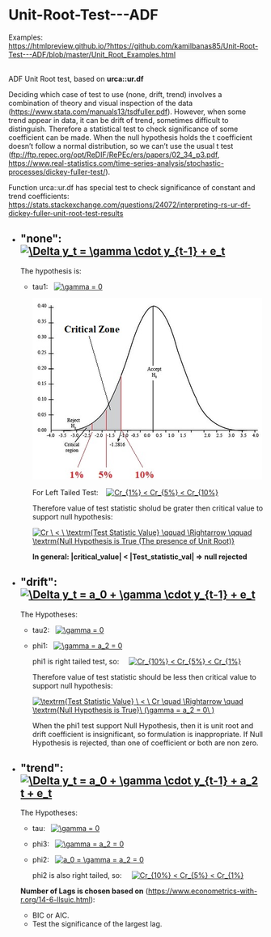 # Unit-Root-Test---ADF
   Examples:  
   https://htmlpreview.github.io/?https://github.com/kamilbanas85/Unit-Root-Test---ADF/blob/master/Unit_Root_Examples.html 
   <br /> <br />
   
   ADF Unit Root test, based on **urca::ur.df**

   Deciding  which  case of test  to  use (none, drift, trend)  involves  a  combination  of  theory  and  visual  inspection  of  the  data (https://www.stata.com/manuals13/tsdfuller.pdf).
   However, when some trend appear in data, it can be drift of trend, sometimes difficult to distinguish.
   Therefore a statistical test to check significance of some coefficient can be made.
   When the null hypothesis holds the t coefficient doesn’t follow a normal distribution, so we can’t use the usual t test (ftp://ftp.repec.org/opt/ReDIF/RePEc/ers/papers/02_34_p3.pdf, https://www.real-statistics.com/time-series-analysis/stochastic-processes/dickey-fuller-test/).

   Function urca::ur.df has special test to check significance of constant and trend coefficients:  
   https://stats.stackexchange.com/questions/24072/interpreting-rs-ur-df-dickey-fuller-unit-root-test-results

 * ## "none":&nbsp; &nbsp;   <a href="https://www.codecogs.com/eqnedit.php?latex=\Delta&space;y_t&space;=&space;\gamma&space;\cdot&space;y_{t-1}&space;&plus;&space;e_t" target="_blank"><img src="https://latex.codecogs.com/gif.latex?\Delta&space;y_t&space;=&space;\gamma&space;\cdot&space;y_{t-1}&space;&plus;&space;e_t" title="\Delta y_t = \gamma \cdot y_{t-1} + e_t" /></a>

     The hypothesis is:

     * tau1:&nbsp;&nbsp; <a href="https://www.codecogs.com/eqnedit.php?latex=\gamma&space;=&space;0" target="_blank"><img src="https://latex.codecogs.com/gif.latex?\gamma&space;=&space;0"  title="\gamma = 0" /></a>

       ![Left Tailed Test](https://github.com/kamilbanas85/Unit-Root-Test---ADF/blob/master/Critical_Values.jpg)

       For Left Tailed Test:&nbsp; &nbsp;  <a href="https://www.codecogs.com/eqnedit.php?latex=Cr_{1%}&space;<&space;Cr_{5%}&space;<&space;Cr_{10%}" target="_blank"><img src="https://latex.codecogs.com/gif.latex?Cr_{1%}&space;<&space;Cr_{5%}&space;<&space;Cr_{10%}" title="Cr_{1%} < Cr_{5%} < Cr_{10%}" /></a>

       Therefore value of test statistic sholud be grater then critical value to support null hypothesis:

       <a href="https://www.codecogs.com/eqnedit.php?latex=Cr&space;\&space;<&space;\&space;\textrm{Test&space;Statistic&space;Value}&space;\qquad&space;\Rightarrow&space;\qquad&space;\textrm{Null&space;Hypothesis&space;is&space;True&space;(The&space;presence&space;of&space;Unit&space;Root)}" target="_blank"><img src="https://latex.codecogs.com/gif.latex?Cr&space;\&space;<&space;\&space;\textrm{Test&space;Statistic&space;Value}&space;\qquad&space;\Rightarrow&space;\qquad&space;\textrm{Null&space;Hypothesis&space;is&space;True&space;(The&space;presence&space;of&space;Unit&space;Root)}" title="Cr \ < \ \textrm{Test Statistic Value} \qquad \Rightarrow \qquad \textrm{Null Hypothesis is True (The presence of Unit Root)}" /></a>
       
       **In general:  |critical_value| < |Test_statistic_val| =>  null rejected**


 * ## "drift":&nbsp;&nbsp; <a href="https://www.codecogs.com/eqnedit.php?latex=\Delta&space;y_t&space;=&space;a_0&space;&plus;&space;\gamma&space;\cdot&space;y_{t-1}&space;&plus;&space;e_t" target="_blank"><img src="https://latex.codecogs.com/gif.latex?\Delta&space;y_t&space;=&space;a_0&space;&plus;&space;\gamma&space;\cdot&space;y_{t-1}&space;&plus;&space;e_t" title="\Delta y_t = a_0 + \gamma \cdot y_{t-1} + e_t" /></a>

     The Hypotheses:
     * tau2:&nbsp;&nbsp; <a href="https://www.codecogs.com/eqnedit.php?latex=\gamma&space;=&space;0" target="_blank"><img src="https://latex.codecogs.com/gif.latex?\gamma&space;=&space;0" title="\gamma = 0" /></a>

     * phi1:&nbsp;&nbsp; <a href="https://www.codecogs.com/eqnedit.php?latex=\gamma&space;=&space;a_2&space;=&space;0" target="_blank"><img src="https://latex.codecogs.com/gif.latex?\gamma&space;=&space;a_2&space;=&space;0" title="\gamma = a_2 = 0" /></a>

       phi1 is right tailed test, so: &nbsp; &nbsp; <a href="https://www.codecogs.com/eqnedit.php?latex=Cr_{10%}&space;<&space;Cr_{5%}&space;<&space;Cr_{1%}" target="_blank"><img src="https://latex.codecogs.com/gif.latex?Cr_{10%}&space;<&space;Cr_{5%}&space;<&space;Cr_{1%}" title="Cr_{10%} < Cr_{5%} < Cr_{1%}" /></a>

       Therefore value of test statistic should be less then critical value to support null hypothesis:

       <a href="https://www.codecogs.com/eqnedit.php?latex=\textrm{Test&space;Statistic&space;Value}&space;\&space;<&space;\&space;Cr&space;\quad&space;\Rightarrow&space;\quad&space;\textrm{Null&space;Hypothesis&space;is&space;True}\&space;(\gamma&space;=&space;a_2&space;=&space;0\&space;)" target="_blank"><img src="https://latex.codecogs.com/gif.latex?\textrm{Test&space;Statistic&space;Value}&space;\&space;<&space;\&space;Cr&space;\quad&space;\Rightarrow&space;\quad&space;\textrm{Null&space;Hypothesis&space;is&space;True}\&space;(\gamma&space;=&space;a_2&space;=&space;0\&space;)" title="\textrm{Test Statistic Value} \ < \ Cr \quad \Rightarrow \quad \textrm{Null Hypothesis is True}\ (\gamma = a_2 = 0\ )" /></a>

       When the phi1 test support Null Hypothesis, then it is unit root and drift coefficient is insignificant, so formulation is inappropriate. If Null Hypothesis is rejected, than  one of coefficient or both are non zero.

 * ## "trend":&nbsp;&nbsp; <a href="https://www.codecogs.com/eqnedit.php?latex=\Delta&space;y_t&space;=&space;a_0&space;&plus;&space;\gamma&space;\cdot&space;y_{t-1}&space;&plus;&space;a_2&space;t&space;&plus;&space;e_t" target="_blank"><img src="https://latex.codecogs.com/gif.latex?\Delta&space;y_t&space;=&space;a_0&space;&plus;&space;\gamma&space;\cdot&space;y_{t-1}&space;&plus;&space;a_2&space;t&space;&plus;&space;e_t" title="\Delta y_t = a_0 + \gamma \cdot y_{t-1} + a_2 t + e_t" /></a>


      The Hypotheses:
      * tau:&nbsp;&nbsp; <a href="https://www.codecogs.com/eqnedit.php?latex=\gamma&space;=&space;0" target="_blank"><img src="https://latex.codecogs.com/gif.latex?\gamma&space;=&space;0" title="\gamma = 0" /></a>

      * phi3:&nbsp;&nbsp; <a href="https://www.codecogs.com/eqnedit.php?latex=\gamma&space;=&space;a_2&space;=&space;0" target="_blank"><img src="https://latex.codecogs.com/gif.latex?\gamma&space;=&space;a_2&space;=&space;0" title="\gamma = a_2 = 0" /></a>

      * phi2:&nbsp;&nbsp; <a href="https://www.codecogs.com/eqnedit.php?latex=a_0&space;=&space;\gamma&space;=&space;a_2&space;=&space;0" target="_blank"><img src="https://latex.codecogs.com/gif.latex?a_0&space;=&space;\gamma&space;=&space;a_2&space;=&space;0" title="a_0 = \gamma = a_2 = 0" /></a>
 
        phi2 is also right tailed, so: &nbsp; &nbsp; <a href="https://www.codecogs.com/eqnedit.php?latex=Cr_{10%}&space;<&space;Cr_{5%}&space;<&space;Cr_{1%}" target="_blank"><img src="https://latex.codecogs.com/gif.latex?Cr_{10%}&space;<&space;Cr_{5%}&space;<&space;Cr_{1%}" title="Cr_{10%} < Cr_{5%} < Cr_{1%}" /></a>




   **Number of Lags is chosen based on** (https://www.econometrics-with-r.org/14-6-llsuic.html):
      * BIC or AIC.
      * Test the significance of the largest lag.



